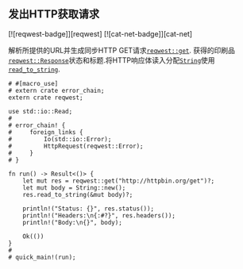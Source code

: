 
## 发出HTTP获取请求

[![reqwest-badge]][reqwest] [![cat-net-badge]][cat-net]

解析所提供的URL并生成同步HTTP GET请求[`reqwest::get`]. 获得的印刷品[`reqwest::Response`]状态和标题.将HTTP响应体读入分配[`String`]使用[`read_to_string`].

```rust,no_run
# #[macro_use]
# extern crate error_chain;
extern crate reqwest;

use std::io::Read;
#
# error_chain! {
#     foreign_links {
#         Io(std::io::Error);
#         HttpRequest(reqwest::Error);
#     }
# }

fn run() -> Result<()> {
    let mut res = reqwest::get("http://httpbin.org/get")?;
    let mut body = String::new();
    res.read_to_string(&mut body)?;

    println!("Status: {}", res.status());
    println!("Headers:\n{:#?}", res.headers());
    println!("Body:\n{}", body);

    Ok(())
}
#
# quick_main!(run);
```

[`read_to_string`]: https://doc.rust-lang.org/std/io/trait.Read.html#method.read_to_string

[`reqwest::get`]: https://docs.rs/reqwest/*/reqwest/fn.get.html

[`reqwest::response`]: https://docs.rs/reqwest/*/reqwest/struct.Response.html

[`string`]: https://doc.rust-lang.org/std/string/struct.String.html
